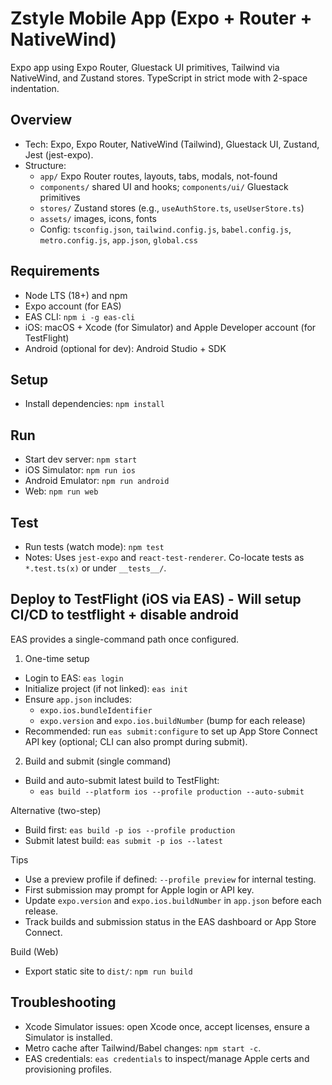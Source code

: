 # Zstyle Mobile App (Expo + Router + NativeWind)

Expo app using Expo Router, Gluestack UI primitives, Tailwind via NativeWind, and Zustand stores. TypeScript in strict mode with 2-space indentation.

## Overview
- Tech: Expo, Expo Router, NativeWind (Tailwind), Gluestack UI, Zustand, Jest (jest-expo).
- Structure:
  - `app/` Expo Router routes, layouts, tabs, modals, not-found
  - `components/` shared UI and hooks; `components/ui/` Gluestack primitives
  - `stores/` Zustand stores (e.g., `useAuthStore.ts`, `useUserStore.ts`)
  - `assets/` images, icons, fonts
  - Config: `tsconfig.json`, `tailwind.config.js`, `babel.config.js`, `metro.config.js`, `app.json`, `global.css`

## Requirements
- Node LTS (18+) and npm
- Expo account (for EAS)
- EAS CLI: `npm i -g eas-cli`
- iOS: macOS + Xcode (for Simulator) and Apple Developer account (for TestFlight)
- Android (optional for dev): Android Studio + SDK

## Setup
- Install dependencies: `npm install`

## Run
- Start dev server: `npm start`
- iOS Simulator: `npm run ios`
- Android Emulator: `npm run android`
- Web: `npm run web`

## Test
- Run tests (watch mode): `npm test`
- Notes: Uses `jest-expo` and `react-test-renderer`. Co-locate tests as `*.test.ts(x)` or under `__tests__/`.

## Deploy to TestFlight (iOS via EAS) - Will setup CI/CD to testflight + disable android
EAS provides a single-command path once configured.

1) One-time setup
- Login to EAS: `eas login`
- Initialize project (if not linked): `eas init`
- Ensure `app.json` includes:
  - `expo.ios.bundleIdentifier`
  - `expo.version` and `expo.ios.buildNumber` (bump for each release)
- Recommended: run `eas submit:configure` to set up App Store Connect API key (optional; CLI can also prompt during submit).

2) Build and submit (single command)
- Build and auto-submit latest build to TestFlight:
  - `eas build --platform ios --profile production --auto-submit`

Alternative (two-step)
- Build first: `eas build -p ios --profile production`
- Submit latest build: `eas submit -p ios --latest`

Tips
- Use a preview profile if defined: `--profile preview` for internal testing.
- First submission may prompt for Apple login or API key.
- Update `expo.version` and `expo.ios.buildNumber` in `app.json` before each release.
- Track builds and submission status in the EAS dashboard or App Store Connect.

Build (Web)
- Export static site to `dist/`: `npm run build`

## Troubleshooting
- Xcode Simulator issues: open Xcode once, accept licenses, ensure a Simulator is installed.
- Metro cache after Tailwind/Babel changes: `npm start -c`.
- EAS credentials: `eas credentials` to inspect/manage Apple certs and provisioning profiles.

